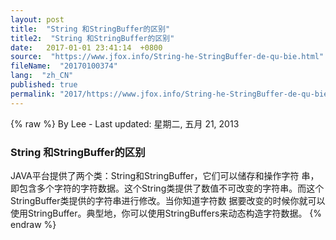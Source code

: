 ```yaml
---
layout: post
title:  "String 和StringBuffer的区别"
title2:  "String 和StringBuffer的区别"
date:   2017-01-01 23:41:14  +0800
source:  "https://www.jfox.info/String-he-StringBuffer-de-qu-bie.html"
fileName:  "20170100374"
lang:  "zh_CN"
published: true
permalink: "2017/https://www.jfox.info/String-he-StringBuffer-de-qu-bie.html"
---
```

{% raw %}
By Lee - Last updated: 星期二, 五月 21, 2013

### String 和StringBuffer的区别

JAVA平台提供了两个类：String和StringBuffer，它们可以储存和操作字符 串，即包含多个字符的字符数据。这个String类提供了数值不可改变的字符串。而这个StringBuffer类提供的字符串进行修改。当你知道字符数 据要改变的时候你就可以使用StringBuffer。典型地，你可以使用StringBuffers来动态构造字符数据。
{% endraw %}